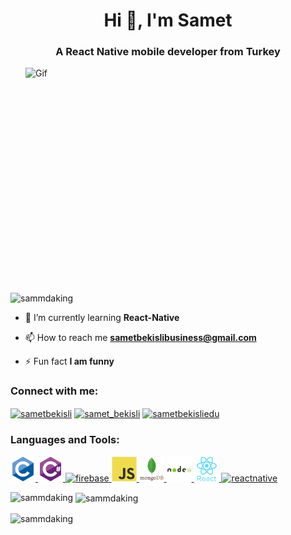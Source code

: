 <h1 align="center">Hi 👋, I'm Samet</h1>
<h3 align="center">A React Native mobile developer from Turkey</h3>
<p> <img align = "right" alt = "Gif" width = "480" height ="360"  src = "https://giphy.com/gifs/dommespace-domme-space-programador-qgQUggAC3Pfv687qPC" /> </p>

<p align="left"> <img src="https://komarev.com/ghpvc/?username=sammdaking&label=Profile%20views&color=0e75b6&style=flat" alt="sammdaking" /> </p>

- 🌱 I’m currently learning **React-Native**

- 📫 How to reach me **sametbekislibusiness@gmail.com**

- ⚡ Fun fact **I am funny**

<h3 align="left">Connect with me:</h3>
<p align="left">
<a href="https://linkedin.com/in/sametbekisli" target="blank"><img align="center" src="https://raw.githubusercontent.com/rahuldkjain/github-profile-readme-generator/master/src/images/icons/Social/linked-in-alt.svg" alt="sametbekisli" height="30" width="40" /></a>
<a href="https://instagram.com/samet_bekisli" target="blank"><img align="center" src="https://raw.githubusercontent.com/rahuldkjain/github-profile-readme-generator/master/src/images/icons/Social/instagram.svg" alt="samet_bekisli" height="30" width="40" /></a>
<a href="https://www.hackerrank.com/sametbekisliedu" target="blank"><img align="center" src="https://raw.githubusercontent.com/rahuldkjain/github-profile-readme-generator/master/src/images/icons/Social/hackerrank.svg" alt="sametbekisliedu" height="30" width="40" /></a>
</p>

<h3 align="left">Languages and Tools:</h3>
<p align="left"> <a href="https://www.cprogramming.com/" target="_blank" rel="noreferrer"> <img src="https://raw.githubusercontent.com/devicons/devicon/master/icons/c/c-original.svg" alt="c" width="40" height="40"/> </a> <a href="https://www.w3schools.com/cs/" target="_blank" rel="noreferrer"> <img src="https://raw.githubusercontent.com/devicons/devicon/master/icons/csharp/csharp-original.svg" alt="csharp" width="40" height="40"/> </a> <a href="https://firebase.google.com/" target="_blank" rel="noreferrer"> <img src="https://www.vectorlogo.zone/logos/firebase/firebase-icon.svg" alt="firebase" width="40" height="40"/> </a> <a href="https://developer.mozilla.org/en-US/docs/Web/JavaScript" target="_blank" rel="noreferrer"> <img src="https://raw.githubusercontent.com/devicons/devicon/master/icons/javascript/javascript-original.svg" alt="javascript" width="40" height="40"/> </a> <a href="https://www.mongodb.com/" target="_blank" rel="noreferrer"> <img src="https://raw.githubusercontent.com/devicons/devicon/master/icons/mongodb/mongodb-original-wordmark.svg" alt="mongodb" width="40" height="40"/> </a> <a href="https://nodejs.org" target="_blank" rel="noreferrer"> <img src="https://raw.githubusercontent.com/devicons/devicon/master/icons/nodejs/nodejs-original-wordmark.svg" alt="nodejs" width="40" height="40"/> </a> <a href="https://reactjs.org/" target="_blank" rel="noreferrer"> <img src="https://raw.githubusercontent.com/devicons/devicon/master/icons/react/react-original-wordmark.svg" alt="react" width="40" height="40"/> </a> <a href="https://reactnative.dev/" target="_blank" rel="noreferrer"> <img src="https://reactnative.dev/img/header_logo.svg" alt="reactnative" width="40" height="40"/> </a> </p>

<p><img align="left" src="https://github-readme-stats.vercel.app/api/top-langs?username=sammdaking&show_icons=true&locale=en&layout=compact" alt="sammdaking" /></p>

<p>&nbsp;<img align="center" src="https://github-readme-stats.vercel.app/api?username=sammdaking&show_icons=true&locale=en" alt="sammdaking" /></p>

<p><img align="center" src="https://github-readme-streak-stats.herokuapp.com/?user=sammdaking&" alt="sammdaking" /></p>
